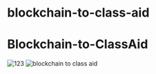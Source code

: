 # blockchain-to-class-aid
# Blockchain-to-ClassAid
![123](https://user-images.githubusercontent.com/86606249/182018769-7dcb1198-01df-4739-9ef0-f8f6ff361793.jpeg)
![blockchain to class aid](https://user-images.githubusercontent.com/99825755/183254643-3bda5335-44fc-4e57-911e-1064d17e6cf4.jpeg)
